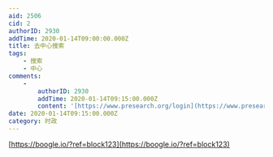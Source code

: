 ```yaml
---
aid: 2506
cid: 2
authorID: 2930
addTime: 2020-01-14T09:00:00.000Z
title: 去中心搜索
tags:
    - 搜索
    - 中心
comments:
    -
        authorID: 2930
        addTime: 2020-01-14T09:15:00.000Z
        content: '[https://www.presearch.org/login](https://www.presearch.org/login)'
date: 2020-01-14T09:15:00.000Z
category: 时政
---
```


[https://boogle.io/?ref=block123](https://boogle.io/?ref=block123)
